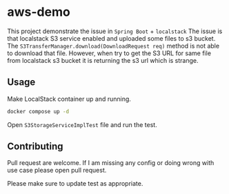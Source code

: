 # aws-demo
This project demonstrate the issue in `Spring Boot` + `localstack` The issue is that localstack S3 service enabled and uploaded some files to s3 bucket. The `S3TransferManager.download(DownloadRequest req)` method is not able to download that file. However, when try to get the S3 URL for same file from localstack s3 bucket it is returning the s3 url which is strange.

## Usage

Make LocalStack container up and running.

```bash
docker compose up -d
```

Open `S3StorageServiceImplTest` file and run the test.

## Contributing

Pull request are welcome. If I am missing any config or doing wrong with use case please open pull request.

Please make sure to update test as appropriate.
